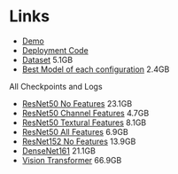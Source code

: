# Links
- [Demo](https://www.aakashrathee.com/satelliteimageclassification)
- [Deployment Code](https://github.com/aakashr143/SateImageEC2/tree/main)
- [Dataset](https://satellite-image-classification.s3.eu-central-1.amazonaws.com/LandUseImagesDataset.zip) 5.1GB
- [Best Model of each configuration](https://satellite-image-classification.s3.eu-central-1.amazonaws.com/Best+Models.zip) 2.4GB

All Checkpoints and Logs
- [ResNet50 No Features](https://satellite-image-classification.s3.eu-central-1.amazonaws.com/resnet50_nofeatures.zip) 23.1GB
- [ResNet50 Channel Features](https://satellite-image-classification.s3.eu-central-1.amazonaws.com/resnet50_channels.zip) 4.7GB
- [ResNet50 Textural Features](https://satellite-image-classification.s3.eu-central-1.amazonaws.com/resnet50_eech.zip) 8.1GB
- [ResNet50 All Features](https://satellite-image-classification.s3.eu-central-1.amazonaws.com/resnet50_allfeatures.zip) 6.9GB
- [ResNet152 No Features](https://satellite-image-classification.s3.eu-central-1.amazonaws.com/resnet152_nofeatures.zip) 13.9GB
- [DenseNet161](https://satellite-image-classification.s3.eu-central-1.amazonaws.com/densenet161_nofeatures.zip) 21.1GB
- [Vision Transformer](https://satellite-image-classification.s3.eu-central-1.amazonaws.com/visiontransformerb16_nofeatures.zip) 66.9GB
  

